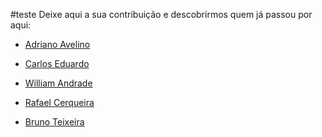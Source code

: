 #teste
Deixe aqui a sua contribuição e descobrirmos quem já passou por aqui:

- [Adriano Avelino](https://github.com/adrianoavelino)

- [Carlos Eduardo](https://github.com/kdpsa)

- [William Andrade](https://github.com/williandrade) 

- [Rafael Cerqueira](https://github.com/rafascerqueira)

- [Bruno Teixeira](https://github.com/BrunoTxr)
